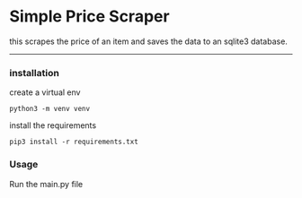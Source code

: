 # Simple Price Scraper

this scrapes the price of an item and saves the data to an sqlite3 database.

---

### installation

create a virtual env

`python3 -m venv venv`

install the requirements

`pip3 install -r requirements.txt`

### Usage

Run the main.py file
